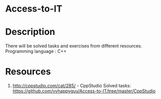 # Access-to-IT

# Description 

There will be solved tasks and exercises from different resources.
Programming language : C++

# Resources

1. http://cppstudio.com/cat/285/ - CppStudio
Solved tasks:
https://github.com/vvhappyguy/Access-to-IT/tree/master/CppStudio

